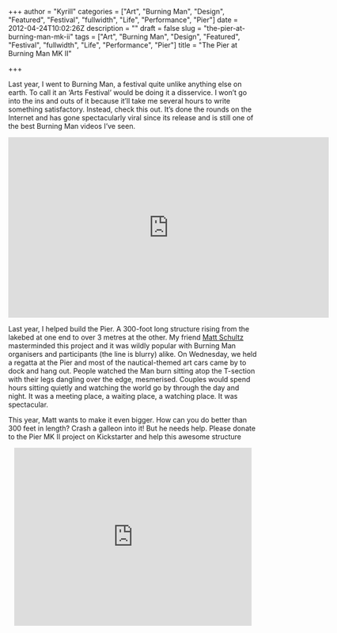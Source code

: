 +++
author = "Kyrill"
categories = ["Art", "Burning Man", "Design", "Featured", "Festival", "fullwidth", "Life", "Performance", "Pier"]
date = 2012-04-24T10:02:26Z
description = ""
draft = false
slug = "the-pier-at-burning-man-mk-ii"
tags = ["Art", "Burning Man", "Design", "Featured", "Festival", "fullwidth", "Life", "Performance", "Pier"]
title = "The Pier at Burning Man MK II"

+++


Last year, I went to Burning Man, a festival quite unlike anything else on earth. To call it an ‘Arts Festival’ would be doing it a disservice. I won’t go into the ins and outs of it because it’ll take me several hours to write something satisfactory. Instead, check this out. It’s done the rounds on the Internet and has gone spectacularly viral since its release and is still one of the best Burning Man videos I’ve seen.

<iframe allowfullscreen="" frameborder="0" height="365" src="https://www.youtube.com/embed/ahv_1IS7SiE?feature=oembed" width="648"></iframe>

Last year, I helped build the Pier. A 300-foot long structure rising from the lakebed at one end to over 3 metres at the other. My friend [Matt Schultz](https://photoscribbles.tumblr.com/ "Art of another artist") masterminded this project and it was wildly popular with Burning Man organisers and participants (the line is blurry) alike. On Wednesday, we held a regatta at the Pier and most of the nautical-themed art cars came by to dock and hang out. People watched the Man burn sitting atop the T-section with their legs dangling over the edge, mesmerised. Couples would spend hours sitting quietly and watching the world go by through the day and night. It was a meeting place, a waiting place, a watching place. It was spectacular.

This year, Matt wants to make it even bigger. How can you do better than 300 feet in length? Crash a galleon into it! But he needs help. Please donate to the Pier MK II project on Kickstarter and help this awesome structure

<center><iframe frameborder="0" height="360px" src="https://www.kickstarter.com/projects/1705373243/pier-2-burning-man-2012/widget/video.html" width="480px"></iframe></center>
